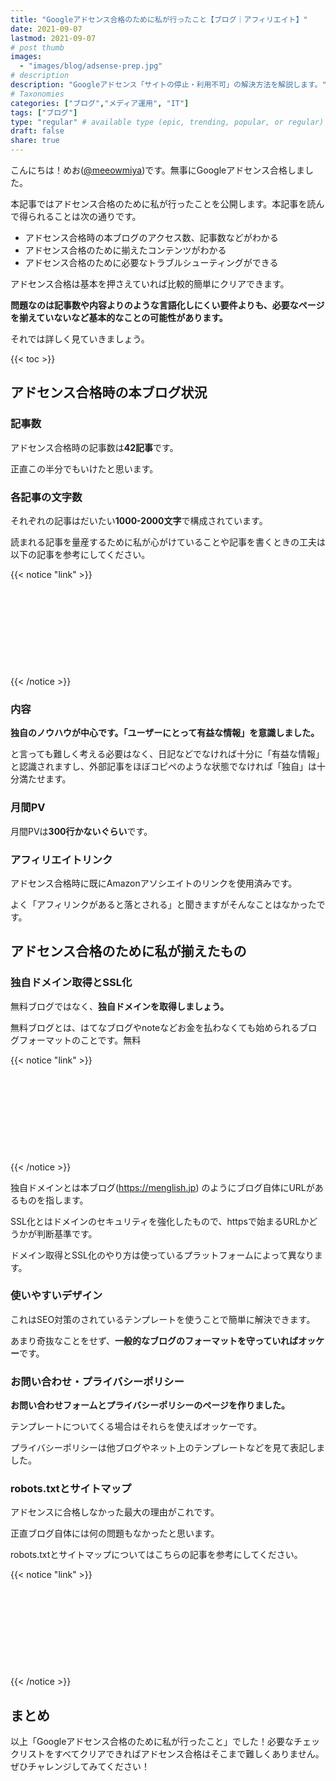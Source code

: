 ```yaml
---
title: "Googleアドセンス合格のために私が行ったこと【ブログ｜アフィリエイト】"
date: 2021-09-07
lastmod: 2021-09-07
# post thumb
images:
  - "images/blog/adsense-prep.jpg"
# description
description: "Googleアドセンス「サイトの停止・利用不可」の解決方法を解説します。"
# Taxonomies
categories: ["ブログ","メディア運用", "IT"]
tags: ["ブログ"]
type: "regular" # available type (epic, trending, popular, or regular)
draft: false
share: true
---
```


こんにちは！めお(<u><a href="https://twitter.com/meeowmiya" target="_blank">@meeowmiya</a></u>)です。無事にGoogleアドセンス合格しました。

本記事ではアドセンス合格のために私が行ったことを公開します。本記事を読んで得られることは次の通りです。

* アドセンス合格時の本ブログのアクセス数、記事数などがわかる
* アドセンス合格のために揃えたコンテンツがわかる
* アドセンス合格のために必要なトラブルシューティングができる

アドセンス合格は基本を押さえていれば比較的簡単にクリアできます。

<span class="keiko-red">**問題なのは記事数や内容よりのような言語化しにくい要件よりも、必要なページを揃えていないなど基本的なことの可能性があります。**</span>


それでは詳しく見ていきましょう。

{{< toc >}}

## アドセンス合格時の本ブログ状況

### 記事数

アドセンス合格時の記事数は<span class="keiko-red">**42記事**</span>です。

正直この半分でもいけたと思います。

### 各記事の文字数

それぞれの記事はだいたい<span class="keiko-red">**1000-2000文字**</span>で構成されています。

読まれる記事を量産するために私が心がけていることや記事を書くときの工夫は以下の記事を参考にしてください。

{{< notice "link" >}}
<div class="iframely-embed"><div class="iframely-responsive" style="height: 140px; padding-bottom: 0;"><a href="https://menglish.jp/post/blog-bulk-writing/" data-iframely-url="//cdn.iframe.ly/IwNyXmi?card=small"></a></div></div><script async src="//cdn.iframe.ly/embed.js" charset="utf-8"></script>
{{< /notice >}}

### 内容

<span class="keiko-red">**独自のノウハウが中心です。「ユーザーにとって有益な情報」を意識しました。**</span>

と言っても難しく考える必要はなく、日記などでなければ十分に「有益な情報」と認識されますし、外部記事をほぼコピペのような状態でなければ「独自」は十分満たせます。

### 月間PV

月間PVは<span class="keiko-red">**300行かないぐらい**</span>です。

### アフィリエイトリンク

アドセンス合格時に既にAmazonアソシエイトのリンクを使用済みです。

よく「アフィリンクがあると落とされる」と聞きますがそんなことはなかったです。

## アドセンス合格のために私が揃えたもの


### 独自ドメイン取得とSSL化

無料ブログではなく、<span class="keiko-red">**独自ドメインを取得しましょう。**</span>

無料ブログとは、はてなブログやnoteなどお金を払わなくても始められるブログフォーマットのことです。無料

{{< notice "link" >}}
<div class="iframely-embed"><div class="iframely-responsive" style="height: 140px; padding-bottom: 0;"><a href="https://menglish.jp/post/note-not-really/" data-iframely-url="//cdn.iframe.ly/906Ba69?card=small"></a></div></div><script async src="//cdn.iframe.ly/embed.js" charset="utf-8"></script>
{{< /notice >}}

独自ドメインとは本ブログ(https://menglish.jp) のようにブログ自体にURLがあるものを指します。

SSL化とはドメインのセキュリティを強化したもので、httpsで始まるURLかどうかが判断基準です。

ドメイン取得とSSL化のやり方は使っているプラットフォームによって異なります。

### 使いやすいデザイン

これはSEO対策のされているテンプレートを使うことで簡単に解決できます。

あまり奇抜なことをせず、<span class="keiko-red">**一般的なブログのフォーマットを守っていればオッケー**</span>です。

### お問い合わせ・プライバシーポリシー

<span class="keiko-red">**お問い合わせフォームとプライバシーポリシーのページを作りました。**</span>

テンプレートについてくる場合はそれらを使えばオッケーです。

プライバシーポリシーは他ブログやネット上のテンプレートなどを見て表記しました。

### robots.txtとサイトマップ

アドセンスに合格しなかった最大の理由がこれです。

正直ブログ自体には何の問題もなかったと思います。

robots.txtとサイトマップについてはこちらの記事を参考にしてください。

{{< notice "link" >}}
<div class="iframely-embed"><div class="iframely-responsive" style="height: 140px; padding-bottom: 0;"><a href="https://menglish.jp/post/adsense-site-unavailable/" data-iframely-url="//cdn.iframe.ly/BMKsE4v?card=small"></a></div></div><script async src="//cdn.iframe.ly/embed.js" charset="utf-8"></script>
{{< /notice >}}

## まとめ

以上「Googleアドセンス合格のために私が行ったこと」でした！必要なチェックリストをすべてクリアできればアドセンス合格はそこまで難しくありません。ぜひチャレンジしてみてください！
